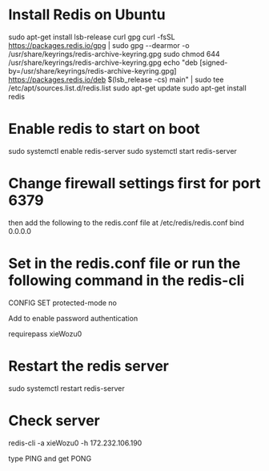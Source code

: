 # Install Redis on Ubuntu
sudo apt-get install lsb-release curl gpg
curl -fsSL https://packages.redis.io/gpg | sudo gpg --dearmor -o /usr/share/keyrings/redis-archive-keyring.gpg
sudo chmod 644 /usr/share/keyrings/redis-archive-keyring.gpg
echo "deb [signed-by=/usr/share/keyrings/redis-archive-keyring.gpg] https://packages.redis.io/deb $(lsb_release -cs) main" | sudo tee /etc/apt/sources.list.d/redis.list
sudo apt-get update
sudo apt-get install redis

# Enable redis to start on boot
sudo systemctl enable redis-server
sudo systemctl start redis-server

# Change firewall settings first for port 6379
then add the following to the redis.conf file at /etc/redis/redis.conf
bind 0.0.0.0
# Set in the redis.conf file or run the following command in the redis-cli
CONFIG SET protected-mode no

Add to enable password authentication

requirepass xieWozu0 


# Restart the redis server
sudo systemctl restart redis-server

# Check server
redis-cli -a xieWozu0 -h 172.232.106.190

type PING and get PONG